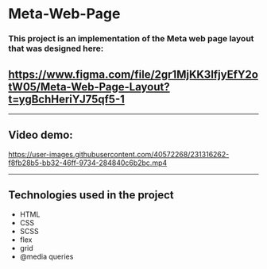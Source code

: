 # Meta-Web-Page
### This project is an implementation of the Meta web page layout that was designed here:
## https://www.figma.com/file/2gr1MjKK3lfjyEfY2otW05/Meta-Web-Page-Layout?t=ygBchHeriYJ75qf5-1
---
## Video demo:


https://user-images.githubusercontent.com/40572268/231316262-f8fb28b5-bb32-46ff-9734-284840c6b2bc.mp4


---
## Technologies used in the project
- HTML
- CSS
- SCSS
- flex
- grid
- @media queries
